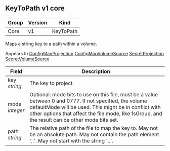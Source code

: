 ## KeyToPath v1 core

Group        | Version     | Kind
------------ | ---------- | -----------
Core | v1 | KeyToPath



Maps a string key to a path within a volume.

<aside class="notice">
Appears In  <a href="#configmapprojection-v1">ConfigMapProjection</a>  <a href="#configmapvolumesource-v1">ConfigMapVolumeSource</a>  <a href="#secretprojection-v1">SecretProjection</a>  <a href="#secretvolumesource-v1">SecretVolumeSource</a> </aside>

Field        | Description
------------ | -----------
key <br /> *string*  | The key to project.
mode <br /> *integer*  | Optional: mode bits to use on this file, must be a value between 0 and 0777. If not specified, the volume defaultMode will be used. This might be in conflict with other options that affect the file mode, like fsGroup, and the result can be other mode bits set.
path <br /> *string*  | The relative path of the file to map the key to. May not be an absolute path. May not contain the path element '..'. May not start with the string '..'.

